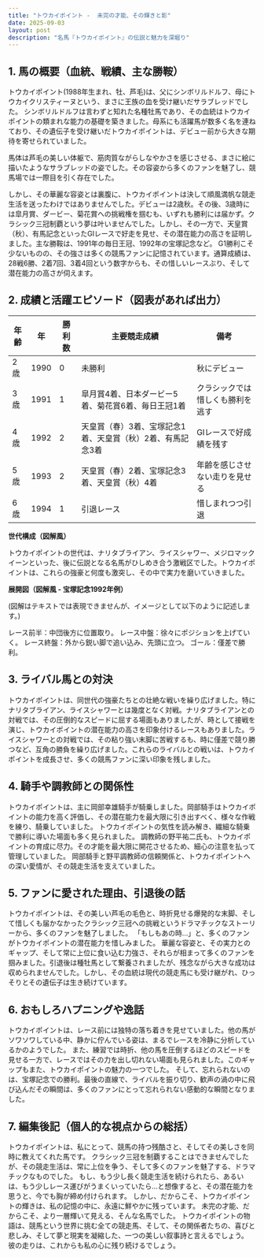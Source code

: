 ```yaml
---
title: "トウカイポイント -  未完の才能、その輝きと影"
date: 2025-09-03
layout: post
description: "名馬『トウカイポイント』の伝説と魅力を深堀り"
---
```


## 1. 馬の概要（血統、戦績、主な勝鞍）

トウカイポイント(1988年生まれ、牡、芦毛)は、父にシンボリルドルフ、母にトウカイクリスティーヌという、まさに王族の血を受け継いだサラブレッドでした。  シンボリルドルフは言わずと知れた名種牡馬であり、その血統はトウカイポイントの類まれな能力の基礎を築きました。母系にも活躍馬が数多く名を連ねており、その遺伝子を受け継いだトウカイポイントは、デビュー前から大きな期待を寄せられていました。

馬体は芦毛の美しい体躯で、筋肉質ながらしなやかさを感じさせる、まさに絵に描いたようなサラブレッドの姿でした。その容姿から多くのファンを魅了し、競馬場では一際目を引く存在でした。

しかし、その華麗な容姿とは裏腹に、トウカイポイントは決して順風満帆な競走生活を送ったわけではありませんでした。デビューは2歳秋。その後、3歳時には皐月賞、ダービー、菊花賞への挑戦権を掴むも、いずれも勝利には届かず。クラシック三冠制覇という夢は叶いませんでした。しかし、その一方で、天皇賞（秋）、有馬記念といったGIレースで好走を見せ、その潜在能力の高さを証明しました。主な勝鞍は、1991年の毎日王冠、1992年の宝塚記念など。  G1勝利こそ少ないものの、その強さは多くの競馬ファンに記憶されています。通算成績は、28戦6勝、2着7回、3着4回という数字からも、その惜しいレースぶり、そして潜在能力の高さが伺えます。


## 2. 成績と活躍エピソード（図表があれば出力）


| 年齢 | 年 | 勝利数 | 主要競走成績 | 備考 |
|---|---|---|---|---|
| 2歳 | 1990 | 0 |  未勝利 |  秋にデビュー |
| 3歳 | 1991 | 1 |  皐月賞4着、日本ダービー5着、菊花賞6着、毎日王冠1着  |  クラシックでは惜しくも勝利を逃す |
| 4歳 | 1992 | 2 |  天皇賞（春）3着、宝塚記念1着、天皇賞（秋）2着、有馬記念3着 |  GIレースで好成績を残す |
| 5歳 | 1993 | 2 |  天皇賞（春）2着、宝塚記念3着、天皇賞（秋）4着 |  年齢を感じさせない走りを見せる |
| 6歳 | 1994 | 1 |  引退レース |  惜しまれつつ引退 |


**世代構成（図解風）**

トウカイポイントの世代は、ナリタブライアン、ライスシャワー、メジロマックイーンといった、後に伝説となる名馬がひしめき合う激戦区でした。トウカイポイントは、これらの強豪と何度も激突し、その中で実力を磨いていきました。


**展開図（図解風 - 宝塚記念1992年例）**

(図解はテキストでは表現できませんが、イメージとして以下のように記述します。)

レース前半：中団後方に位置取り。
レース中盤：徐々にポジションを上げていく。
レース終盤：外から鋭い脚で追い込み、先頭に立つ。
ゴール：僅差で勝利。


## 3. ライバル馬との対決

トウカイポイントは、同世代の強豪たちとの壮絶な戦いを繰り広げました。特にナリタブライアン、ライスシャワーとは幾度となく対戦。ナリタブライアンとの対戦では、その圧倒的なスピードに屈する場面もありましたが、時として接戦を演じ、トウカイポイントの潜在能力の高さを印象付けるレースもありました。ライスシャワーとの対戦では、その粘り強い末脚に苦戦するも、時に僅差で競り勝つなど、互角の勝負を繰り広げました。これらのライバルとの戦いは、トウカイポイントを成長させ、多くの競馬ファンに深い印象を残しました。


## 4. 騎手や調教師との関係性

トウカイポイントは、主に岡部幸雄騎手が騎乗しました。岡部騎手はトウカイポイントの能力を高く評価し、その潜在能力を最大限に引き出すべく、様々な作戦を練り、騎乗していました。  トウカイポイントの気性を読み解き、繊細な騎乗で勝利に導いた場面も多く見られました。  調教師の野平祐二氏も、トウカイポイントの育成に尽力。その才能を最大限に開花させるため、細心の注意を払って管理していました。  岡部騎手と野平調教師の信頼関係と、トウカイポイントへの深い愛情が、その競走生活を支えていました。


## 5. ファンに愛された理由、引退後の話

トウカイポイントは、その美しい芦毛の毛色と、時折見せる爆発的な末脚、そして惜しくも届かなかったクラシック三冠への挑戦というドラマチックなストーリーから、多くのファンを魅了しました。  「もしもあの時…」と、多くのファンがトウカイポイントの潜在能力を惜しみました。  華麗な容姿と、その実力とのギャップ、そして常に上位に食い込む力強さ、それらが相まって多くのファンを掴みました。引退後は種牡馬として繋養されましたが、残念ながら大きな成功は収められませんでした。しかし、その血統は現代の競走馬にも受け継がれ、ひっそりとその遺伝子は生き続けています。


## 6. おもしろハプニングや逸話

トウカイポイントは、レース前には独特の落ち着きを見せていました。他の馬がソワソワしている中、静かに佇んでいる姿は、まるでレースを冷静に分析しているかのようでした。  また、練習では時折、他の馬を圧倒するほどのスピードを見せる一方で、レースではその力を出し切れない場面も見られました。このギャップもまた、トウカイポイントの魅力の一つでした。  そして、忘れられないのは、宝塚記念での勝利。最後の直線で、ライバルを振り切り、歓声の渦の中に飛び込んだその瞬間は、多くのファンにとって忘れられない感動的な瞬間となりました。


## 7. 編集後記（個人的な視点からの総括）

トウカイポイントは、私にとって、競馬の持つ残酷さと、そしてその美しさを同時に教えてくれた馬です。  クラシック三冠を制覇することはできませんでしたが、その競走生活は、常に上位を争う、そして多くのファンを魅了する、ドラマチックなものでした。  もし、もう少し長く競走生活を続けられたら、あるいは、もう少しレース運びがうまくいっていたら…と想像すると、その潜在能力を思うと、今でも胸が締め付けられます。  しかし、だからこそ、トウカイポイントの輝きは、私の記憶の中に、永遠に鮮やかに残っています。  未完の才能、だからこそ、より一層輝いて見える、そんな名馬でした。  トウカイポイントの物語は、競馬という世界に挑む全ての競走馬、そして、その関係者たちの、喜びと悲しみ、そして夢と現実を凝縮した、一つの美しい叙事詩と言えるでしょう。  彼の走りは、これからも私の心に残り続けるでしょう。
